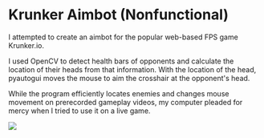 # Krunker Aimbot (Nonfunctional)
I attempted to create an aimbot for the popular web-based FPS game Krunker.io.

I used OpenCV to detect health bars of opponents and calculate the location of their heads from that information. With the location of the head, pyautogui moves the mouse to aim the crosshair at the opponent's head. 

While the program efficiently locates enemies and changes mouse movement on prerecorded gameplay videos, my computer pleaded for mercy when I tried to use it on a live game.

![](https://media.giphy.com/media/WQaHzGck1j6b23RJLF/giphy.gif)
